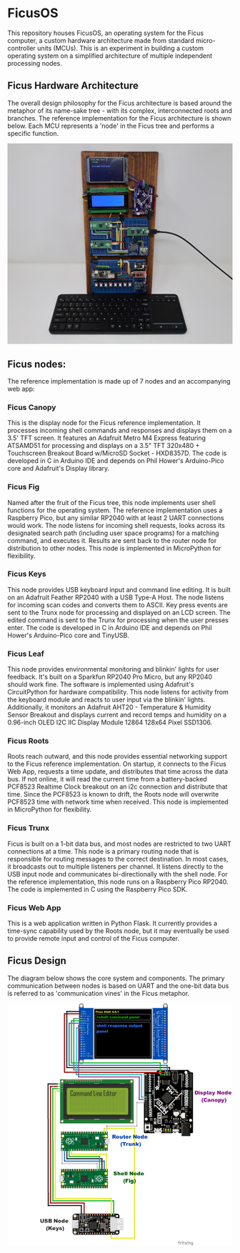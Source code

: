 # FicusOS
This repository houses FicusOS, an operating system for the Ficus computer, a custom hardware architecture made from standard micro-controller units (MCUs). This is an experiment in building a custom operating system on a simplified architecture of multiple independent processing nodes.

## Ficus Hardware Architecture
The overall design philosophy for the Ficus architecture is based around the metaphor of its name-sake tree - with its complex, interconnected roots and branches. The reference implementation for the Ficus architecture is shown below. Each MCU represents a 'node' in the Ficus tree and performs a specific function.

![Basic reference implementation](docs/img/ficus-main.jpg)

## Ficus nodes:
The reference implementation is made up of 7 nodes and an accompanying web app:

### Ficus Canopy
This is the display node for the Ficus reference implementation. It processes incoming shell commands and responses and displays them on a 3.5' TFT screen. It features an Adafruit Metro M4 Express featuring ATSAMD51 for processing and displays on a 3.5" TFT 320x480 + Touchscreen Breakout Board w/MicroSD Socket - HXD8357D. The code is developed in C in Arduino IDE and depends on Phil Hower's Arduino-Pico core and Adafruit's Display library.

### Ficus Fig
Named after the fruit of the Ficus tree, this node implements user shell functions for the operating system. The reference implementation uses a Raspberry Pico, but any similar RP2040 with at least 2 UART connections would work. The node listens for incoming shell requests, looks across its designated search path (including user space programs) for a matching command, and executes it. Results are sent back to the router node for distribution to other nodes. This node is implemented in MicroPython for flexibility.

### Ficus Keys
This node provides USB keyboard input and command line editing. It is built on an Adafruit Feather RP2040 with a USB Type-A Host. The node listens for incoming scan codes and converts them to ASCII. Key press events are sent to the Trunx node for processing and displayed on an LCD screen. The edited command is sent to the Trunx for processing when the user presses enter. The code is developed in C in Arduino IDE and depends on Phil Hower's Arduino-Pico core and TinyUSB.

### Ficus Leaf
This node provides environmental monitoring and blinkin' lights for user feedback. It's built on a Sparkfun RP2040 Pro Micro, but any RP2040 should work fine. The software is implemented using Adafruit's CircuitPython for hardware compatibility. This node listens for activity from the keyboard module and reacts to user input via the blinkin' lights. Additionally, it monitors an Adafruit AHT20 - Temperature & Humidity Sensor Breakout and displays current and record temps and humidity on a 0.96-inch OLED I2C IIC Display Module 12864 128x64 Pixel SSD1306.

### Ficus Roots
Roots reach outward, and this node provides essential networking support to the Ficus reference implementation. On startup, it connects to the Ficus Web App, requests a time update, and distributes that time across the data bus. If not online, it will read the current time from a battery-backed PCF8523 Realtime Clock breakout on an i2c connection and distribute that time. Since the PCF8523 is known to drift, the Roots node will overwrite PCF8523 time with network time when received. This node is implemented in MicroPython for flexibility.

### Ficus Trunx
Ficus is built on a 1-bit data bus, and most nodes are restricted to two UART connections at a time. This node is a primary routing node that is responsible for routing messages to the correct destination. In most cases, it broadcasts out to multiple listeners per channel. It listens directly to the USB input node and communicates bi-directionally with the shell node. For the reference implementation, this node runs on a Raspberry Pico RP2040. The code is implemented in C using the Raspberry Pico SDK.

### Ficus Web App
This is a web application written in Python Flask. It currently provides a time-sync capability used by the Roots node, but it may eventually be used to provide remote input and control of the Ficus computer.

## Ficus Design
The diagram below shows the core system and components. The primary communication between nodes is based on UART and the one-bit data bus is referred to as 'communication vines' in the Ficus metaphor.

![Basic architecture diagram](docs/img/basic-ficus_bb.png)